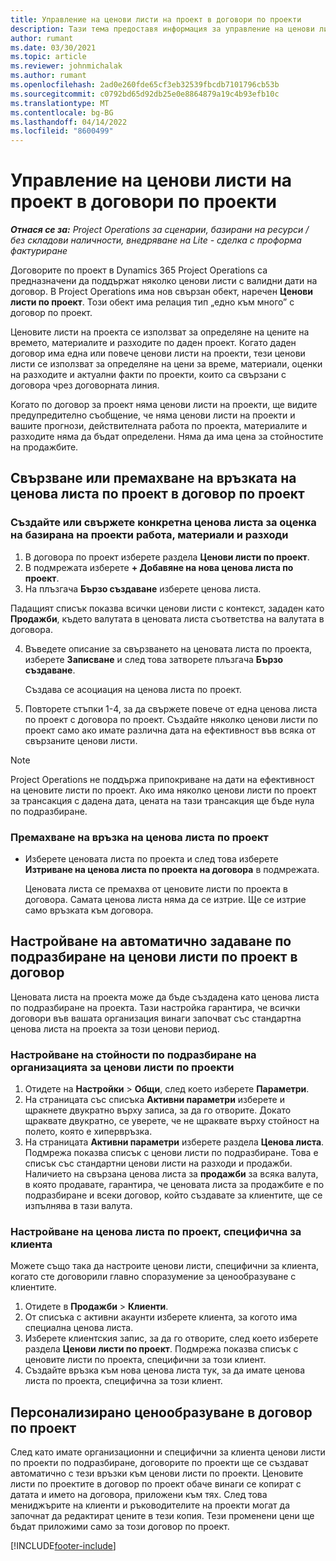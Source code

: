 ```yaml
---
title: Управление на ценови листи на проект в договори по проекти
description: Тази тема предоставя информация за управление на ценови листи на проект в договори по проект.
author: rumant
ms.date: 03/30/2021
ms.topic: article
ms.reviewer: johnmichalak
ms.author: rumant
ms.openlocfilehash: 2ad0e260fde65cf3eb32539fbcdb7101796cb53b
ms.sourcegitcommit: c0792bd65d92db25e0e8864879a19c4b93efb10c
ms.translationtype: MT
ms.contentlocale: bg-BG
ms.lasthandoff: 04/14/2022
ms.locfileid: "8600499"
---
```

# <a name="manage-project-price-lists-on-project-contracts"></a>Управление на ценови листи на проект в договори по проекти

_**Отнася се за:** Project Operations за сценарии, базирани на ресурси / без складови наличности, внедряване на Lite - сделка с проформа фактуриране_

Договорите по проект в Dynamics 365 Project Operations са предназначени да поддържат няколко ценови листи с валидни дати на договор. В Project Operations има нов свързан обект, наречен **Ценови листи по проект**. Този обект има релация тип „едно към много” с договор по проект.

Ценовите листи на проекта се използват за определяне на цените на времето, материалите и разходите по даден проект. Когато даден договор има една или повече ценови листи на проекти, тези ценови листи се използват за определяне на цени за време, материали, оценки на разходите и актуални факти по проекти, които са свързани с договора чрез договорната линия.

Когато по договор за проект няма ценови листи на проекти, ще видите предупредително съобщение, че няма ценови листи на проекти и вашите прогнози, действителната работа по проекта, материалите и разходите няма да бъдат определени. Няма да има цена за стойностите на продажбите.

## <a name="associate-or-unassociate-a-project-price-list-on-a-project-contract"></a>Свързване или премахване на връзката на ценова листа по проект в договор по проект

### <a name="create-or-associate-a-specific-price-list-for-estimating-project-based-work-material-and-expenses"></a>Създайте или свържете конкретна ценова листа за оценка на базирана на проекти работа, материали и разходи

1. В договора по проект изберете раздела **Ценови листи по проект**.
2. В подмрежата изберете **+ Добавяне на нова ценова листа по проект**.
3. На плъзгача **Бързо създаване** изберете ценова листа. 

  Падащият списък показва всички ценови листи с контекст, зададен като **Продажби**, където валутата в ценовата листа съответства на валутата в договора.
  
4. Въведете описание за свързването на ценовата листа по проекта, изберете **Записване** и след това затворете плъзгача **Бързо създаване**.

   Създава се асоциация на ценова листа по проект.
   
5. Повторете стъпки 1-4, за да свържете повече от една ценова листа по проект с договора по проект. Създайте няколко ценови листи по проект само ако имате различна дата на ефективност във всяка от свързаните ценови листи.

> [!NOTE]
> Project Operations не поддържа припокриване на дати на ефективност на ценовите листи по проект. Ако има няколко ценови листи по проект за трансакция с дадена дата, цената на тази трансакция ще бъде нула по подразбиране.

### <a name="remove-a-project-price-list-association"></a>Премахване на връзка на ценова листа по проект

- Изберете ценовата листа по проекта и след това изберете **Изтриване на ценова листа по проекта на договора** в подмрежата. 

  Ценовата листа се премахва от ценовите листи по проекта в договора. Самата ценова листа няма да се изтрие. Ще се изтрие само връзката към договора.

## <a name="set-up-automatic-defaulting-of-project-price-lists-on-a-contract"></a>Настройване на автоматично задаване по подразбиране на ценови листи по проект в договор

Ценовата листа на проекта може да бъде създадена като ценова листа по подразбиране на проекта. Тази настройка гарантира, че всички договори във вашата организация винаги започват със стандартна ценова листа на проекта за този ценови период.

### <a name="set-up-the-organizational-default-for-project-price-lists"></a>Настройване на стойности по подразбиране на организацията за ценови листи по проекти

1. Отидете на **Настройки** > **Общи**, след което изберете **Параметри**.
2. На страницата със списъка **Активни параметри** изберете и щракнете двукратно върху записа, за да го отворите. Докато щраквате двукратно, се уверете, че не щраквате върху стойност на полето, която е хипервръзка. 
3. На страницата **Активни параметри** изберете раздела **Ценова листа**. Подмрежа показва списък с ценови листи по подразбиране. Това е списък със стандартни ценови листи на разходи и продажби. Наличието на свързана ценова листа за **продажби** за всяка валута, в която продавате, гарантира, че ценовата листа за продажбите е по подразбиране и всеки договор, който създавате за клиентите, ще се изпълнява в тази валута.

### <a name="set-up-a-customer-specific-project-price-list"></a>Настройване на ценова листа по проект, специфична за клиента

Можете също така да настроите ценови листи, специфични за клиента, когато сте договорили главно споразумение за ценообразуване с клиентите.

1. Отидете в **Продажби** > **Клиенти**.
2. От списъка с активни акаунти изберете клиента, за когото има специална ценова листа.
3. Изберете клиентския запис, за да го отворите, след което изберете раздела **Ценови листи по проект**. Подмрежа показва списък с ценовите листи по проекта, специфични за този клиент. 
4. Създайте връзка към нова ценова листа тук, за да имате ценова листа по проекта, специфична за този клиент.

## <a name="custom-pricing-on-a-project-contract"></a>Персонализирано ценообразуване в договор по проект

След като имате организационни и специфични за клиента ценови листи по проекти по подразбиране, договорите по проекти ще се създават автоматично с тези връзки към ценови листи по проекти. Ценовите листи по проектите в договор по проект обаче винаги се копират с датата и името на договора, приложени към тях. След това мениджърите на клиенти и ръководителите на проекти могат да започнат да редактират цените в тези копия. Тези променени цени ще бъдат приложими само за този договор по проект.


[!INCLUDE[footer-include](../includes/footer-banner.md)]
